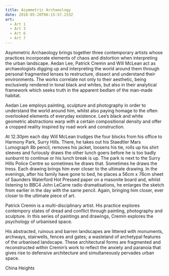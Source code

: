 ```yaml
---
title: Asymmetric Archaeology
date: 2018-05-20T06:15:57.233Z
art:
  - Art 1
  - Art 3
  - Art 6
  - Art 7
---
```

Asymmetric Archaeology brings together three contemporary artists whose practices incorporate elements of chaos and distortion when interpreting the urban landscape. Aedan Lee, Patrick Cremin and Will McLean act as archaeologists digging up and interpreting the world around them through personal fragmented lenses to restructure, dissect and understand their environments. The works correlate not only to their aesthetic, being exclusively rendered in tonal black and whites, but also in their analytical framework which seeks truth in the apparent bedlam of the man-made habitat.

Aedan Lee employs painting, sculpture and photography in order to understand the world around him, whilst also paying homage to the often overlooked elements of everyday existence. Lee’s black and white geometric abstractions warp with a certain compositional density and offer a cropped reality inspired by road work and construction.

At 12.30pm each day Will McLean trudges the four blocks from his office to Harmony Park, Surry Hills. There, he takes out his Staedtler Mars Lumograph 8b pencil, removes his jacket, loosens his tie, rolls up his shirt sleeves and furiously draws the other lunch goers before he is too badly sunburnt to continue or his lunch break is up. The park is next to the Surry Hills Police Centre so sometimes he draws that. Sometimes he draws the tress. Each drawing brings him ever closer to the ultimate drawing. In the evenings, after his family have gone to bed, he places a 56cm x 76cm sheet of Saunders Waterford Hot Pressed paper on a masonite board and, whilst listening to BBC4 John LeCarre radio dramatisations, he enlarges the sketch from earlier in the day with the same pencil. Again, bringing him closer, ever closer to the ultimate piece of art.

Patrick Cremin is a multi-disciplinary artist. His practice explores contempory states of dread and conflict through painting, photography and sculpture. In this series of paintings and drawings, Cremin explores the psychology of urbanised space.

His abstracted, ruinous and barren landscapes are littered with monuments, archways, stairwells, fences and gates; a wasteland of archetypal features of the urbanised landscape. These architectural forms are fragmented and reconstructed within Cremin’s work to reflect the anxiety and paranoia that gives rise to defensive architecture and simultaneously pervades urban space.

China Heights
